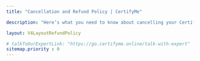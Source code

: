 ```yaml
---
title: "Cancellation and Refund Policy | CertifyMe"

description: "Here’s what you need to know about cancelling your CertifyMe credential management software subscription and learn more about our refund policy."

layout: V4LayoutRefundPolicy

# talkToOurExpertLink: "https://go.certifyme.online/talk-with-expert"
sitemap.priority : 0
---
```

